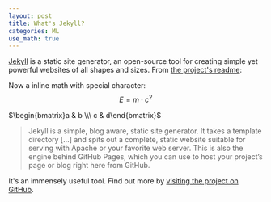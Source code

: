 ```yaml
---
layout: post
title: What's Jekyll?
categories: ML
use_math: true
---
```


[Jekyll](http://jekyllrb.com) is a static site generator, an open-source tool for creating simple yet powerful websites of all shapes and sizes. From [the project's readme](https://github.com/jekyll/jekyll/blob/master/README.markdown):

Now a inline math with special character: $$ E = m\cdot c^2 \label{eq:mc2}$$

$\begin{bmatrix}a & b \\\ c & d\end{bmatrix}$

> Jekyll is a simple, blog aware, static site generator. It takes a template directory [...] and spits out a complete, static website suitable for serving with Apache or your favorite web server. This is also the engine behind GitHub Pages, which you can use to host your project’s page or blog right here from GitHub.

It's an immensely useful tool. Find out more by [visiting the project on GitHub](https://github.com/jekyll/jekyll).
